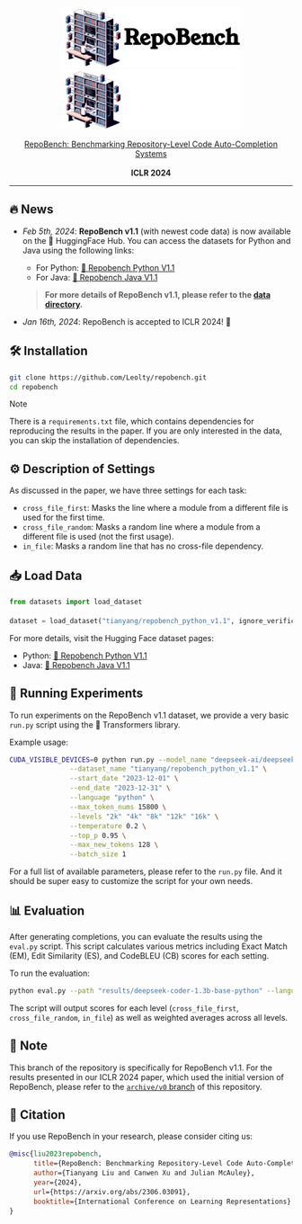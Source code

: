 <p align="center">
  <a href="https://github.com/Leolty/repobench#gh-light-mode-only">
    <img src="assets/repobench_dark.png" width="318px" alt="repobench logo" />
  </a>
  <a href="https://github.com/Leolty/repobench#gh-dark-mode-only">
    <img src="assets/repobench_light.png" width="318px" alt="repobench logo" />
  </a>

<p align="center">
  <a href="https://arxiv.org/abs/2306.03091">
    RepoBench: Benchmarking Repository-Level Code Auto-Completion Systems
  </a>
  <br></br>
  <a>
    <b>ICLR 2024</b>
  </a>
</p>

<hr>

## 🔥 News

- *Feb 5th, 2024*: **RepoBench v1.1** (with newest code data) is now available on the 🤗 HuggingFace Hub. You can access the datasets for Python and Java using the following links:
  - For Python: [🤗 Repobench Python V1.1](https://huggingface.co/datasets/tianyang/repobench_python_v1.1)
  - For Java: [🤗 Repobench Java V1.1](https://huggingface.co/datasets/tianyang/repobench_java_v1.1)
  > **For more details of RepoBench v1.1, please refer to the [data directory](./data/README.md).**

- *Jan 16th, 2024*: RepoBench is accepted to ICLR 2024! 🎉


## 🛠️ Installation

```bash
git clone https://github.com/Leolty/repobench.git
cd repobench
```

> [!NOTE] 
> There is a `requirements.txt` file, which contains dependencies for reproducing the results in the paper. If you are only interested in the data, you can skip the installation of dependencies.

## ⚙️ Description of Settings

As discussed in the paper, we have three settings for each task:

- `cross_file_first`: Masks the line where a module from a different file is used for the first time.
- `cross_file_random`: Masks a random line where a module from a different file is used (not the first usage).
- `in_file`: Masks a random line that has no cross-file dependency.


## 📥 Load Data

```python
from datasets import load_dataset

dataset = load_dataset("tianyang/repobench_python_v1.1", ignore_verifications=True)
```

For more details, visit the Hugging Face dataset pages:
- Python: [🤗 Repobench Python V1.1](https://huggingface.co/datasets/tianyang/repobench_python_v1.1)
- Java: [🤗 Repobench Java V1.1](https://huggingface.co/datasets/tianyang/repobench_java_v1.1)

## 🚀 Running Experiments

To run experiments on the RepoBench v1.1 dataset, we provide a very basic `run.py` script using the 🤗 Transformers library.

Example usage:

```bash
CUDA_VISIBLE_DEVICES=0 python run.py --model_name "deepseek-ai/deepseek-coder-1.3b-base" \
               --dataset_name "tianyang/repobench_python_v1.1" \
               --start_date "2023-12-01" \
               --end_date "2023-12-31" \
               --language "python" \
               --max_token_nums 15800 \
               --levels "2k" "4k" "8k" "12k" "16k" \
               --temperature 0.2 \
               --top_p 0.95 \
               --max_new_tokens 128 \
               --batch_size 1
```

For a full list of available parameters, please refer to the `run.py` file. And it should be super easy to customize the script for your own needs.

## 📊 Evaluation

After generating completions, you can evaluate the results using the `eval.py` script. This script calculates various metrics including Exact Match (EM), Edit Similarity (ES), and CodeBLEU (CB) scores for each setting.

To run the evaluation:

```bash
python eval.py --path "results/deepseek-coder-1.3b-base-python" --language "python"
```

The script will output scores for each level (`cross_file_first`, `cross_file_random`, `in_file`) as well as weighted averages across all levels.

## 📝 Note

This branch of the repository is specifically for RepoBench v1.1. For the results presented in our ICLR 2024 paper, which used the initial version of RepoBench, please refer to the [`archive/v0` branch](https://github.com/Leolty/repobench/tree/archive/v0) of this repository.


## 📝 Citation

If you use RepoBench in your research, please consider citing us:

```bibtex
@misc{liu2023repobench,
      title={RepoBench: Benchmarking Repository-Level Code Auto-Completion Systems}, 
      author={Tianyang Liu and Canwen Xu and Julian McAuley},
      year={2024},
      url={https://arxiv.org/abs/2306.03091},
      booktitle={International Conference on Learning Representations}
}
```






